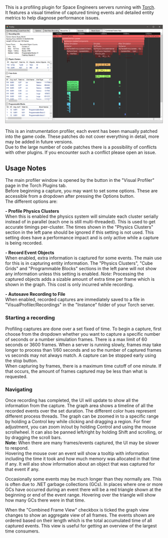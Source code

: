 This is a profiling plugin for Space Engineers servers running with [Torch](https://torchapi.com).  
It features a visual timeline of captured timing events and detailed entity metrics to help diagnose performance issues.

![A screenshot of the main interface.](VProfilerSS.png)

This is an instrumentation profiler, each event has been manually patched into the game code. These patches do not cover everything in detail, more may be added in future versions.  
Due to the large number of code patches there is a possibility of conflicts with other plugins. If you encounter such a conflict please open an issue.

## Usage Notes
The main profiler window is opened by the button in the "Visual Profiler" page in the Torch Plugins tab.  
Before beginning a capture, you may want to set some options. These are accessible from a dropdown after pressing the Options button.  
The different options are:

**- Profile Physics Clusters**  
When this is enabled the physics system will simulate each cluster serially instead of in parallel (each one is still multi-threaded). This is used to get accurate timings per-cluster. The times shown in the "Physics Clusters" section in the left pane should be ignored if this setting is not used. This setting does have a performance impact and is only active while a capture is being recorded.

**- Record Event Objects**  
When enabled, extra information is captured for some events. The main use for this is in capturing entity information. The "Physics Clusters", "Cube Grids" and "Programmable Blocks" sections in the left pane will not show any information unless this setting is enabled. *Note:* Processing the captured objects adds a sizable amount of extra time per frame which is shown in the graph. This cost is only incurred while recording.

**- Autosave Recording to File**  
When enabled, recorded captures are immediately saved to a file in "VisualProfiler/Recordings" in the "Instance" folder of your Torch server.

### Starting a recording
Profiling captures are done over a set fixed of time. To begin a capture, first choose from the dropdown whether you want to capture a specific number of seconds or a number simulation frames. There is a max limit of 60 seconds or 3600 frames. When a server is running slowly, frames may take longer to process than 1/60 seconds and so the number of captured frames vs seconds may not always match. A capture can be stopped early using the stop button.  
When capturing by frames, there is a maximum time cutoff of one minute. If that occurs, the amount of frames captured may be less than what is requested.

### Navigating

Once recording has completed, the UI will update to show all the information from the capture. The graph area shows a timeline of all the recorded events over the set duration. The different color hues represent different process threads. The graph can be zoomed in to a specific range by holding a Control key while clicking and dragging a region. For finer adjustment, you can zoom in/out by holding Control and using the mouse scrollwheel. It can also be panned left/right by holding Shift and scrolling, or by dragging the scroll bars.  
**Note:** When there are many frames/events captured, the UI may be slower to respond.  
Hovering the mouse over an event will show a tooltip with information including the time it took and how much memory was allocated in that time if any. It will also show information about an object that was captured for that event if any.

Occasionally some events may be much longer than they normally are. This is often due to .NET garbage collections (GCs). In places where one or more GCs have occurred during an event there will be a red triangle shown at the beginning or end of the event range. Hovering over the triangle will show how many GCs there were in that time.

When the "Combined Frame View" checkbox is ticked the graph view changes to show an aggregate view of all frames. The events shown are ordered based on their length which is the total accumulated time of all captured events. This view is useful for getting an overview of the largest time consumers.